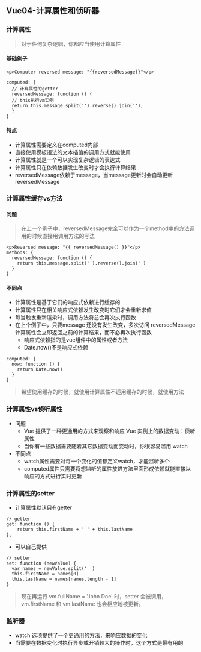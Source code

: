 ## Vue04-计算属性和侦听器
### 计算属性
> 对于任何复杂逻辑，你都应当使用计算属性
#### 基础例子
```
<p>Computer reversed message: "{{reversedMessage}}"</p>

computed: {
  // 计算属性的getter
  reversedMessage: function () {
  // this执行vm实例
  return this.message.split('').reverse().join('');
  }
}
```
#### 特点
* 计算属性需要定义在computed内部
* 直接使用模板语法的文本插值的调用方式就能使用
* 计算属性就是一个可以实现复杂逻辑的表达式
* 计算属性只在依赖数据发生改变时才会执行计算结果
* reversedMessage依赖于message，当message更新时会自动更新reversedMessage

### 计算属性缓存vs方法
#### 问题
> 在上一个例子中，reversedMessage完全可以作为一个method中的方法调用的时候直接用调用方法的写法
```
<p>Reversed message: "{{ reversedMessage() }}"</p>
methods: {
  reversedMessage: function () {
    return this.message.split('').reverse().join('')
  }
}
```
#### 不同点
* 计算属性是基于它们的响应式依赖进行缓存的
* 计算属性只在相关响应式依赖发生改变时它们才会重新求值
* 每当触发重新渲染时，调用方法将总会再次执行函数
* 在上个例子中，只要message 还没有发生改变，多次访问 reversedMessage 计算属性会立即返回之前的计算结果，而不必再次执行函数
  * 响应式依赖指的是vue组件中的属性或者方法
  * Date.now()不是响应式依赖
```
computed: {
  now: function () {
    return Date.now()
  }
}
```
> 希望使用缓存的时候，就使用计算属性不适用缓存的时候，就使用方法

### 计算属性vs侦听属性
* 问题
  * Vue 提供了一种更通用的方式来观察和响应 Vue 实例上的数据变动：侦听属性
  * 当你有一些数据需要随着其它数据变动而变动时，你很容易滥用 watch
* 不同点
  * watch属性需要对每一个变化的值都定义watch，才能监听多个
  * computed属性只需要将想监听的属性放进方法里面形成依赖就能直接以响应的方式进行实时更新
### 计算属性的setter
* 计算属性默认只有getter
```
// getter
get: function () {
    return this.firstName + ' ' + this.lastName
},
```
* 可以自己提供
```
// setter
set: function (newValue) {
  var names = newValue.split(' ')
  this.firstName = names[0]
  this.lastName = names[names.length - 1]
}
```
> 现在再运行 vm.fullName = 'John Doe' 时，setter 会被调用，vm.firstName 和 vm.lastName 也会相应地被更新。
### 监听器
* watch 选项提供了一个更通用的方法，来响应数据的变化
* 当需要在数据变化时执行异步或开销较大的操作时，这个方式是最有用的